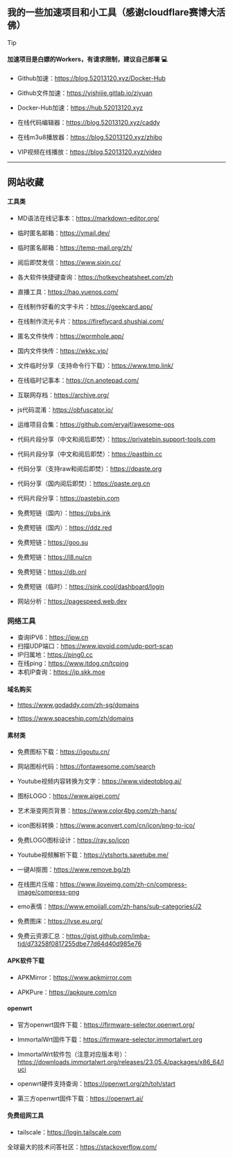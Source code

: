 ## 我的一些加速项目和小工具（感谢cloudflare赛博大活佛）

> [!TIP]
> #### 加速项目是白嫖的Workers，有请求限制，建议自己部署 💻

- Github加速：https://blog.52013120.xyz/Docker-Hub

- Github文件加速：https://yishijie.gitlab.io/ziyuan

- Docker-Hub加速：https://hub.52013120.xyz

- 在线代码编辑器：https://blog.52013120.xyz/caddy

- 在线m3u8播放器：https://blog.52013120.xyz/zhibo

- VIP视频在线播放：https://blog.52013120.xyz/video


---

## 网站收藏

#### 工具类

- MD语法在线记事本：https://markdown-editor.org/

- 临时匿名邮箱：https://vmail.dev/

- 临时匿名邮箱：https://temp-mail.org/zh/

- 阅后即焚发信：https://www.sixin.cc/

- 各大软件快捷键查询：https://hotkeycheatsheet.com/zh

- 直播工具：https://hao.yuenos.com/

- 在线制作好看的文字卡片：https://geekcard.app/

- 在线制作流光卡片：https://fireflycard.shushiai.com/

- 匿名文件快传：https://wormhole.app/

- 国内文件快传：https://wkkc.vip/

- 文件临时分享（支持命令行下载）：https://www.tmp.link/

- 在线临时记事本：https://cn.anotepad.com/

- 互联网存档：https://archive.org/

- js代码混淆：https://obfuscator.io/

- 运维项目合集：https://github.com/eryajf/awesome-ops

- 代码片段分享（中文和阅后即焚）：https://privatebin.support-tools.com

- 代码片段分享（中文和阅后即焚）：https://pastbin.cc

- 代码分享（支持raw和阅后即焚）：https://dpaste.org

- 代码分享（国内阅后即焚）：https://paste.org.cn

- 代码片段分享：https://pastebin.com

- 免费短链（国内）：https://pbs.ink

- 免费短链（国内）：https://ddz.red

- 免费短链：https://goo.su

- 免费短链：https://l8.nu/cn

- 免费短链：https://db.onl

- 免费短链（临时）：https://sink.cool/dashboard/login

- 网站分析：https://pagespeed.web.dev

### 网络工具

- 查询IPV6：https://ipw.cn
- 扫描UDP端口：https://www.ipvoid.com/udp-port-scan
- IP归属地：https://ping0.cc
- 在线ping：https://www.itdog.cn/tcping
- 本机IP查询：https://ip.skk.moe

#### 域名购买

- https://www.godaddy.com/zh-sg/domains

- https://www.spaceship.com/zh/domains

#### 素材类

- 免费图标下载：https://igoutu.cn/

- 网站图标代码：https://fontawesome.com/search

- Youtube视频内容转换为文字：https://www.videotoblog.ai/

- 图标LOGO：https://www.aigei.com/

- 艺术渐变网页背景：https://www.color4bg.com/zh-hans/

- icon图标转换：https://www.aconvert.com/cn/icon/png-to-ico/ 

- 免费LOGO图标设计：https://ray.so/icon

- Youtube视频解析下载：https://ytshorts.savetube.me/

- 一键AI抠图：https://www.remove.bg/zh

- 在线图片压缩：https://www.iloveimg.com/zh-cn/compress-image/compress-png

- emo表情：https://www.emojiall.com/zh-hans/sub-categories/J2

- 免费图床：https://lvse.eu.org/

- 免费云资源汇总：https://gist.github.com/imba-tjd/d73258f0817255dbe77d64d40d985e76


#### APK软件下载

- APKMirror：https://www.apkmirror.com

- APKPure：https://apkpure.com/cn

#### openwrt

- 官方openwrt固件下载：https://firmware-selector.openwrt.org/

- ImmortalWrt固件下载：https://firmware-selector.immortalwrt.org

- ImmortalWrt软件包（注意对应版本号）：https://downloads.immortalwrt.org/releases/23.05.4/packages/x86_64/luci

- openwrt硬件支持查询：https://openwrt.org/zh/toh/start

- 第三方openwrt固件下载：https://openwrt.ai/

#### 免费组网工具
- tailscale：https://login.tailscale.com


全球最大的技术问答社区：https://stackoverflow.com/

